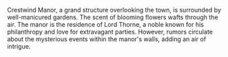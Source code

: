 Crestwind Manor, a grand structure overlooking the town, is surrounded by well-manicured gardens. The scent of blooming flowers wafts through the air. The manor is the residence of Lord Thorne, a noble known for his philanthropy and love for extravagant parties. However, rumors circulate about the mysterious events within the manor's walls, adding an air of intrigue.